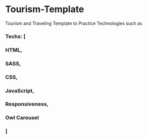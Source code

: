 # Tourism-Template
Tourism and Traveling Template to Practice Technologies such as 

### Techs: [
###   HTML,
###   SASS,
###   CSS,
###   JavaScript,
###   Responsiveness,
###   Owl Carousel
### ]
